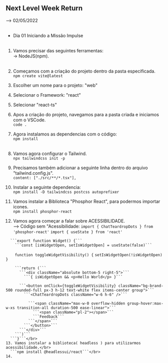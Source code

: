 ## Next Level Week Return </br>
--> 02/05/2022 </br> </br>

* Dia 01 Iniciando a Missão Impulse </br> </br>
  
1. Vamos precisar das seguintes ferramentas: </br>
  -> NodeJS(npm). </br> </br>
2. Começamos com a criação do projeto dentro da pasta especificada. </br>
   ```npm create vite@latest``` </br>
3. Escolher um nome para o projeto: "web" </br>
4. Selecionar o Framework: "react" </br>
5. Selecionar "react-ts" </br>
6. Apos a criação do projeto, navegamos para a pasta criada e iniciamos com o VSCode.</br>
   ```code .```</br>
7. Agora instalamos as dependencias com o código:</br>
   ```npm install```</br></br>

8. Vamos agora configurar o Tailwind.</br>
   ```npx tailwindcss init -p```</br>
9. Precisamos também adicionar a seguinte linha dentro do arquivo "tailwind.config.js".</br>
    ```content: ["./src/**/*.tsx"],```</br>
10. Instalar a seguinte dependencia:</br>
    ```npm install -D tailwindcss postcss autoprefixer```</br>
11. Vamos instalar a Biblioteca "Phosphor React", para podermos importar icones.</br>
    ```npm install phosphor-react```</br>
12. Vamos agora começar a falar sobre ACESSIBILIDADE.</br>
--> Código sem "Acessibilidade:
  ```import { ChatTeardropDots } from 'phosphor-react'```
    ```import { useState } from 'react'```
  ``````
    ```export function Widget() {```
      ```const [isWidgetOpen, setIsWidgetOpen] = useState(false)```
  ``````
  ```    function toggleWidgetVisibility() {```
        ```setIsWidgetOpen(!isWidgetOpen)```
  ```    }```
  ``````
      ```return (```
        ```<div className="absolute bottom-5 right-5">```
          ```{ isWidgetOpen && <p>Hello World</p> }```
  ``````
          ```<button onClick={toggleWidgetVisibility} className="bg-brand-500 rounded-full px-3 h-12 text-white flex items-center group">```
            ```<ChatTeardropDots className="w-6 h-6" />```
  ``````
            ```<span className="max-w-0 overflow-hidden group-hover:max-w-xs transition-all duration-500 ease-linear">```
              ```<span className="pl-2"></span>```
              ```Feedback```
            ```</span>```
          ```</button>```
        ```</div>```
      ```)```
    ```}```</br>
13. Vamos instalar a biblioteca( headless ) para utilizarmos acessibilidade.</br>
    ```npm install @headlessui/react```</br>
14. 